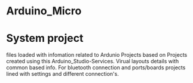 # Arduino_Micro
# System project 
files loaded with infomation related to Ardunio Projects based on Projects created using this Arduino_Studio-Services. Virual layouts details with common based info. For bluetooth connection and ports/boards projects lined with settings and different connection's.
